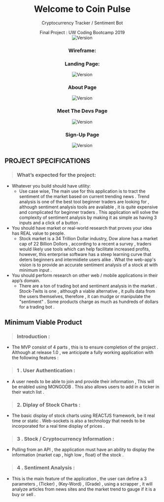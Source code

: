 <h1 align="center">Welcome to Coin Pulse</h1>
<p align="center" >Cryptocurrency Tracker / Sentiment Bot
<p align="center" >Final Project : UW Coding Bootcamp 2019

<br>
<img  alt="Version" src="https://img.shields.io/npm/v/homework.svg">
</p>

<h3 align="center">Wireframe: </h3>
<p align="center" >
<h3 align="center">Landing Page:  </h3>
<p align="center" >
  <img alt="Version" src="https://github.com/archivecoderzero/Bit-Pulse/blob/master/readme_img/0.PNG?raw=true">
</p>
<h3 align="center">About Page</h3>
<p align="center" >
  <img alt="Version" src="https://github.com/archivecoderzero/Bit-Pulse/blob/master/readme_img/1.PNG?raw=true">
</p>
<h3 align="center">Meet The Devs Page</h3>
<p align="center" >
  <img alt="Version" src="https://github.com/archivecoderzero/Bit-Pulse/blob/master/readme_img/2.PNG?raw=true">
</p>
<h3 align="center">Sign-Up Page</h3>
<p align="center" >
  <img alt="Version" src="https://github.com/archivecoderzero/Bit-Pulse/blob/master/readme_img/3.PNG?raw=true">
</p>


## PROJECT SPECIFICATIONS
>  ### What’s expected for the project:
- Whatever you build should have utility: 
    -   Use case wise, The main use for this application is to tract the sentiment of the market based on current trending news . Trend analysis is one of the best tool beginner traders are looking for , although sentiment analysis tools are available , it is quite expensive and complicated for beginner traders . This application will solve the complexity of sentiment analysis by making it as simple as having 3 inputs and a click of a button . 
-  You should have market or real-world research that proves your idea has REAL value to people.
    -   Stock market is a 34 Trillion Dollar industry, Dow alone has a market cap of 22 Billion Dollors , according to a recent a survey , traders would likely use tools which can help facilitate increased profits, however, this enterprise software has a steep learning curve that deters beginners and intermidiete users alike . What the web-app's vision is to provide an accurate sentiment analysis of a stock at with minimum input . 
-  You should perform research on other web / mobile applications in their app’s domain.
    - There are a ton of trading bot and sentiment analysis in the market . Stock-Twits is one , although a viable alternative , it pulls data from the users themselves, therefore , it can mudge or manipulate the "sentiment" . Some products charge as much as hundreds of dollars for a trading bot . 


## Minimum Viable Product
>  ### Introduction : 
-  The MVP consist of 4 parts , this is to ensure completion of the project . Although at release 1.0 , we anticipate a fully working application with the following features :

> ### 1 . User Authentication :
-  A user needs to be able to join and provide their information , This will be enabled using MONGODB . This also allows users to add in a ticker in their watch list . 
> ### 2. Diplay of Stock Charts :
- The basic display of stock charts using REACTJS framework, be it real time or static . Web-sockets is also a technology that needs to be incorporated for a real time display of prices .
> ### 3 . Stock / Cryptocurrency Information : 
- Pulling from an API , the application must have an ability to display the information (market cap , high low , float) of the stock . 
> ### 4 . Sentiment Analysis :
- This is the main feature of the application , the user can define a 3 parameters , (Ticker) , (Key-Word) , (Grade) , using a scrapper , it will analyze articles from news sites and the market trend to gauge if it is a buy or sell . 


